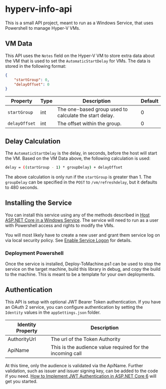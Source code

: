 # hyperv-info-api

This is a small API project, meant to run as a Windows Service, that uses Powershell to manage Hyper-V VMs.  

## VM Data

This API uses the `Notes` field on the Hyper-V VM to store extra data about the VM that is used to set the `AutomaticStartDelay` for VMs.  The data is stored in the following format:

```json
{
    "startGroup": 0,
    "delayOffset": 0
}
```

| Property      | Type | Description                                            | Default |
| ------------- | ---- | ------------------------------------------------------ | ------- |
| `startGroup`  | int  | The one-based group used to calculate the start delay. | 0       |
| `delayOffset` | int  | The offset within the group.                           | 0       |

## Delay Calculation

The `AutomaticStartDelay` is the delay, in seconds, before the host will start the VM.  Based on the VM Data above, the following calculation is used:

```bash
delay = ((startGroup - 1) * groupDelay) + delayOffset
```

The above calculation is only run if the `startGroup` is greater than 1.  The `groupDelay` can be specified in the `POST` to `/vm/refreshdelay`, but it defaults to 480 seconds.

## Installing the Service

You can install this service using any of the methods described in [Host ASP.NET Core in a Windows Service](https://learn.microsoft.com/en-us/aspnet/core/host-and-deploy/windows-service?view=aspnetcore-7.0&tabs=visual-studio).  The service will need to run as a user with Powershell access and rights to modify the VMs.  

You will most likely have to create a new user and grant them service log on via local security policy.  See [Enable Service Logon](https://learn.microsoft.com/en-us/system-center/scsm/enable-service-log-on-sm?view=sc-sm-2022) for details.

### Deployment Powershell

Once the service is installed, Deploy-ToMachine.ps1 can be used to stop the service on the target machine, build this library in debug, and copy the build to the machine.  This is meant to be a template for your own deployments.

## Authentication

This API is setup with optional JWT Bearer Token authentication.  If you have an OAuth 2 service, you can configure authentication by setting the `Identity` values in the `appSettings.json` folder.

| Identity Property | Description                                               |
| ----------------- | --------------------------------------------------------- |
| AuthorityUrl      | The url of the Token Authority                            |
| ApiName           | This is the audience value required for the incoming call |

At this time, only the audience is validated via the ApiName.  Further validation, such as issuer and issuer signing key, can be added to the code if you need.  [How to Implement JWT Authentication in ASP.NET Core 6](https://www.infoworld.com/article/3669188/how-to-implement-jwt-authentication-in-aspnet-core-6.html) will get you started.
